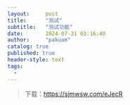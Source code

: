 ```yaml
---
layout:     post
title:      "测试"
subtitle:   "测试功能"
date:       2024-07-31 03:16:40
author:     "pakuam"
catalog: true
published: true
header-style: text
tags:
  - 
---
```


> 下载：https://sjmwsw.com/eJecR
